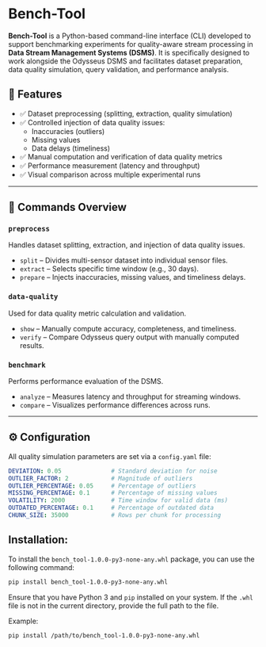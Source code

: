 # Bench-Tool

**Bench-Tool** is a Python-based command-line interface (CLI) developed to support benchmarking experiments for quality-aware stream processing in **Data Stream Management Systems (DSMS)**. It is specifically designed to work alongside the Odysseus DSMS and facilitates dataset preparation, data quality simulation, query validation, and performance analysis.

## 📌 Features

- ✅ Dataset preprocessing (splitting, extraction, quality simulation)
- ✅ Controlled injection of data quality issues:
  - Inaccuracies (outliers)
  - Missing values
  - Data delays (timeliness)
- ✅ Manual computation and verification of data quality metrics
- ✅ Performance measurement (latency and throughput)
- ✅ Visual comparison across multiple experimental runs


---

## 🧰 Commands Overview

### `preprocess`
Handles dataset splitting, extraction, and injection of data quality issues.

- `split` – Divides multi-sensor dataset into individual sensor files.
- `extract` – Selects specific time window (e.g., 30 days).
- `prepare` – Injects inaccuracies, missing values, and timeliness delays.

### `data-quality`
Used for data quality metric calculation and validation.

- `show` – Manually compute accuracy, completeness, and timeliness.
- `verify` – Compare Odysseus query output with manually computed results.

### `benchmark`
Performs performance evaluation of the DSMS.

- `analyze` – Measures latency and throughput for streaming windows.
- `compare` – Visualizes performance differences across runs.

---

## ⚙️ Configuration

All quality simulation parameters are set via a `config.yaml` file:

```yaml
DEVIATION: 0.05              # Standard deviation for noise
OUTLIER_FACTOR: 2            # Magnitude of outliers
OUTLIER_PERCENTAGE: 0.05     # Percentage of outliers
MISSING_PERCENTAGE: 0.1      # Percentage of missing values
VOLATILITY: 2000             # Time window for valid data (ms)
OUTDATED_PERCENTAGE: 0.1     # Percentage of outdated data
CHUNK_SIZE: 35000            # Rows per chunk for processing
```

<!-- ## 🧪 Example Usage

### Split dataset
```bench_tool preprocess split --input data.csv```

### Prepare dataset with quality issues
```bench_tool preprocess prepare --config config.yaml```

### Verify quality results
```bench_tool data-quality verify --input results.csv```

### Analyze performance
```bench_tool benchmark analyze --input output.csv``` -->

## Installation:

To install the `bench_tool-1.0.0-py3-none-any.whl` package, you can use the following command:
 
```bash
pip install bench_tool-1.0.0-py3-none-any.whl
```

Ensure that you have Python 3 and `pip` installed on your system. If the `.whl` file is not in the current directory, provide the full path to the file.

Example:
```bash
pip install /path/to/bench_tool-1.0.0-py3-none-any.whl
```
